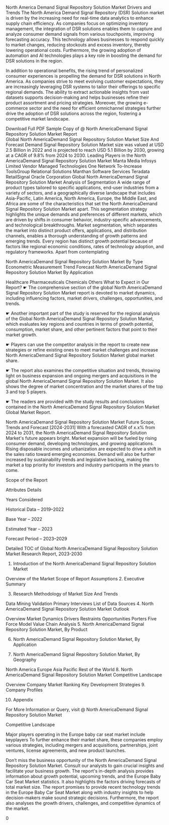 North America Demand Signal Repository Solution Market Drivers and Trends
The North America Demand Signal Repository (DSR) Solution market is driven by the increasing need for real-time data analytics to enhance supply chain efficiency. As companies focus on optimizing inventory management, the integration of DSR solutions enables them to capture and analyze consumer demand signals from various touchpoints, improving forecasting accuracy. This technology allows businesses to respond quickly to market changes, reducing stockouts and excess inventory, thereby lowering operational costs. Furthermore, the growing adoption of automation and AI technologies plays a key role in boosting the demand for DSR solutions in the region.

In addition to operational benefits, the rising trend of personalized consumer experiences is propelling the demand for DSR solutions in North America. As companies strive to meet evolving customer expectations, they are increasingly leveraging DSR systems to tailor their offerings to specific regional demands. The ability to extract actionable insights from vast datasets supports decision-making and helps businesses refine their product assortment and pricing strategies. Moreover, the growing e-commerce sector and the need for efficient omnichannel strategies further drive the adoption of DSR solutions across the region, fostering a competitive market landscape.

Download Full PDF Sample Copy of @ North AmericaDemand Signal Repository Solution Market Report  
Global North AmericaDemand Signal Repository Solution Market Size And Forecast
Demand Signal Repository Solution Market size was valued at USD 2.5 Billion in 2022 and is projected to reach USD 5.1 Billion by 2030, growing at a CAGR of 9.8% from 2024 to 2030.
Leading Players in the North AmericaDemand Signal Repository Solution Market
Manta Media
Infosys Limited
Vendor Managed Technologies
One Network
To-Increase
ToolsGroup
Relational Solutions
Manthan Software Services
Teradata
RetailSignal
Oracle Corporation
Global North AmericaDemand Signal Repository Solution Market Analysis of Segmentation
A wide range of product types tailored to specific applications, end-user industries from a variety of sectors, and a geographically diverse landscape that includes Asia-Pacific, Latin America, North America, Europe, the Middle East, and Africa are some of the characteristics that set the North AmericaDemand Signal Repository Solution Market apart. This segmentation strategy highlights the unique demands and preferences of different markets, which are driven by shifts in consumer behavior, industry-specific advancements, and technological breakthroughs. Market segmentation, which separates the market into distinct product offers, applications, and distribution channels, enables a thorough understanding of growth patterns and emerging trends. Every region has distinct growth potential because of factors like regional economic conditions, rates of technology adoption, and regulatory frameworks. Apart from contemplating

North AmericaDemand Signal Repository Solution Market By Type
Econometric Measurement
Trend Forecast
North AmericaDemand Signal Repository Solution Market By Application

Healthcare
Pharmaceuticals
Chemicals
Others
What to Expect in Our Report?
☛ The comprehensive section of the global North AmericaDemand Signal Repository Solution Market report is devoted to market dynamics, including influencing factors, market drivers, challenges, opportunities, and trends.

☛ Another important part of the study is reserved for the regional analysis of the Global North AmericaDemand Signal Repository Solution Market, which evaluates key regions and countries in terms of growth potential, consumption, market share, and other pertinent factors that point to their market growth.

☛ Players can use the competitor analysis in the report to create new strategies or refine existing ones to meet market challenges and increase North AmericaDemand Signal Repository Solution Market global market share.

☛ The report also examines the competitive situation and trends, throwing light on business expansion and ongoing mergers and acquisitions in the global North AmericaDemand Signal Repository Solution Market. It also shows the degree of market concentration and the market shares of the top 3 and top 5 players.

☛ The readers are provided with the study results and conclusions contained in the North AmericaDemand Signal Repository Solution Market Global Market Report.

North AmericaDemand Signal Repository Solution Market Future Scope, Trends and Forecast [2024-2031]
With a forecasted CAGR of x.x% from 2024 to 2031, the North AmericaDemand Signal Repository Solution Market's future appears bright. Market expansion will be fueled by rising consumer demand, developing technologies, and growing applications. Rising disposable incomes and urbanization are expected to drive a shift in the sales ratio toward emerging economies. Demand will also be further increased by sustainability trends and legislative backing, making the market a top priority for investors and industry participants in the years to come.

Scope of the Report

Attributes Details

Years Considered

Historical Data – 2019–2022

Base Year – 2022

Estimated Year – 2023

Forecast Period – 2023–2029

Detailed TOC of Global North AmericaDemand Signal Repository Solution Market Research Report, 2023-2030
1. Introduction of the North AmericaDemand Signal Repository Solution Market

Overview of the Market
Scope of Report
Assumptions
2. Executive Summary

3. Research Methodology of Market Size And Trends

Data Mining
Validation
Primary Interviews
List of Data Sources
4. North AmericaDemand Signal Repository Solution Market Outlook

Overview
Market Dynamics
Drivers
Restraints
Opportunities
Porters Five Force Model
Value Chain Analysis
5. North AmericaDemand Signal Repository Solution Market, By Product

6. North AmericaDemand Signal Repository Solution Market, By Application

7. North AmericaDemand Signal Repository Solution Market, By Geography

North America
Europe
Asia Pacific
Rest of the World
8. North AmericaDemand Signal Repository Solution Market Competitive Landscape

Overview
Company Market Ranking
Key Development Strategies
9. Company Profiles

10. Appendix

For More Information or Query, visit @ North AmericaDemand Signal Repository Solution Market

Competitive Landscape

Major players operating in the Europe baby car seat market include keyplayers To further enhance their market share, these companies employ various strategies, including mergers and acquisitions, partnerships, joint ventures, license agreements, and new product launches.

Don’t miss the business opportunity of the North AmericaDemand Signal Repository Solution Market. Consult our analysts to gain crucial insights and facilitate your business growth.
The report's in-depth analysis provides information about growth potential, upcoming trends, and the Europe Baby Car Seat Market statistics. It also highlights the factors driving forecasts of total market size. The report promises to provide recent technology trends in the Europe Baby Car Seat Market along with industry insights to help decision-makers make sound strategic decisions. Furthermore, the report also analyses the growth drivers, challenges, and competitive dynamics of the market.

0
